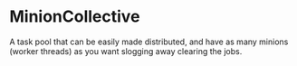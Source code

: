 MinionCollective
================

A task pool that can be easily made distributed, and have as many minions (worker threads) as you want slogging away clearing the jobs.